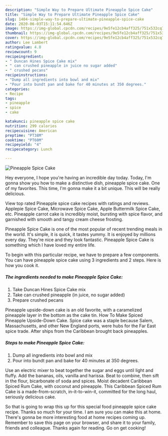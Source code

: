 ```yaml
---
description: "Simple Way to Prepare Ultimate Pineapple Spice Cake"
title: "Simple Way to Prepare Ultimate Pineapple Spice Cake"
slug: 1404-simple-way-to-prepare-ultimate-pineapple-spice-cake
date: 2020-06-03T15:11:54.646Z
image: https://img-global.cpcdn.com/recipes/9e5fe12cb4aff325/751x532cq70/pineapple-spice-cake-recipe-main-photo.jpg
thumbnail: https://img-global.cpcdn.com/recipes/9e5fe12cb4aff325/751x532cq70/pineapple-spice-cake-recipe-main-photo.jpg
cover: https://img-global.cpcdn.com/recipes/9e5fe12cb4aff325/751x532cq70/pineapple-spice-cake-recipe-main-photo.jpg
author: Lee Lambert
ratingvalue: 4.8
reviewcount: 9
recipeingredient:
- " Duncan Hines Spice Cake mix"
- " can crushed pineapple in juice no sugar added"
- " crushed pecans"
recipeinstructions:
- "Dump all ingredients into bowl and mix"
- "Pour into bundt pan and bake for 40 minutes at 350 degrees."
categories:
- Recipe
tags:
- pineapple
- spice
- cake

katakunci: pineapple spice cake 
nutrition: 299 calories
recipecuisine: American
preptime: "PT38M"
cooktime: "PT60M"
recipeyield: "4"
recipecategory: Lunch

---
```



![Pineapple Spice Cake](https://img-global.cpcdn.com/recipes/9e5fe12cb4aff325/751x532cq70/pineapple-spice-cake-recipe-main-photo.jpg)

Hey everyone, I hope you're having an incredible day today. Today, I'm gonna show you how to make a distinctive dish, pineapple spice cake. One of my favorites. This time, I'm gonna make it a bit unique. This will be really delicious.

View top rated Pineapple spice cake recipes with ratings and reviews. Applepie Spice Cake, Microwave Spice Cake, Apple Buttermilk Spice Cake, etc. Pineapple carrot cake is incredibly moist, bursting with spice flavor, and garnished with smooth and tangy cream cheese frosting.

Pineapple Spice Cake is one of the most popular of recent trending meals in the world. It's simple, it is quick, it tastes yummy. It is enjoyed by millions every day. They're nice and they look fantastic. Pineapple Spice Cake is something which I have loved my entire life.


To begin with this particular recipe, we have to prepare a few components. You can have pineapple spice cake using 3 ingredients and 2 steps. Here is how you cook it.

<!--inarticleads1-->

##### The ingredients needed to make Pineapple Spice Cake:

1. Take  Duncan Hines Spice Cake mix
1. Take  can crushed pineapple (in juice, no sugar added)
1. Prepare  crushed pecans


Pineapple upside-down cake is an old favorite, with a caramelized pineapple layer in the bottom as the cake tin. How To Make Spiced Pineapple Upside-Down Cake. Spice cake was a staple because Salem, Massachusetts, and other New England ports, were hubs for the Far East spice trade. After ships from the Caribbean brought back pineapples. 

<!--inarticleads2-->

##### Steps to make Pineapple Spice Cake:

1. Dump all ingredients into bowl and mix
1. Pour into bundt pan and bake for 40 minutes at 350 degrees.


Use an electric mixer to beat together the sugar and eggs until light and fluffy. Add the bananas, oils, vanilla and harissa. Beat to combine, then sift in the flour, bicarbonate of soda and spices. Moist decadent Caribbean Spiced Rum Cake, with coconut and pineapple. This Caribbean Spiced Rum Cake is a made-from-scratch, in-it-to-win-it, committed for the long haul, seriously delicious cake. 

So that is going to wrap this up for this special food pineapple spice cake recipe. Thanks so much for your time. I am sure you can make this at home. There's gonna be more interesting food at home recipes coming up. Remember to save this page on your browser, and share it to your family, friends and colleague. Thanks again for reading. Go on get cooking!

